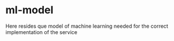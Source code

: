 # ml-model
Here resides que model of machine learning needed for the correct implementation of the service

